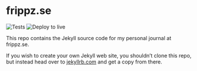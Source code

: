 # frippz.se

![Tests](https://github.com/frippz/frippz.se/workflows/Tests/badge.svg) ![Deploy to live](https://github.com/frippz/frippz.se/workflows/Deploy%20to%20live/badge.svg)

This repo contains the Jekyll source code for my personal journal at frippz.se.

If you wish to create your own Jekyll web site, you shouldn’t clone this repo, but instead head over to [jekyllrb.com](http://jekyllrb.com) and get a copy from there.
